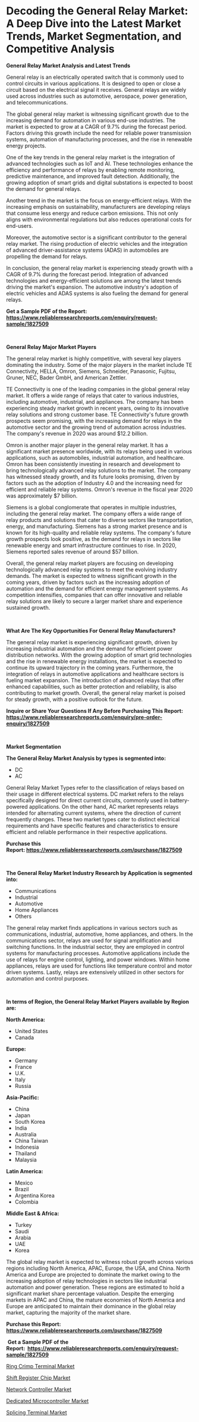 <p><h1>Decoding the General Relay Market: A Deep Dive into the Latest Market Trends, Market Segmentation, and Competitive Analysis</h1></p><p><strong>General Relay Market Analysis and Latest Trends</strong></p>
<p><p>General relay is an electrically operated switch that is commonly used to control circuits in various applications. It is designed to open or close a circuit based on the electrical signal it receives. General relays are widely used across industries such as automotive, aerospace, power generation, and telecommunications.</p><p>The global general relay market is witnessing significant growth due to the increasing demand for automation in various end-use industries. The market is expected to grow at a CAGR of 9.7% during the forecast period. Factors driving this growth include the need for reliable power transmission systems, automation of manufacturing processes, and the rise in renewable energy projects.</p><p>One of the key trends in the general relay market is the integration of advanced technologies such as IoT and AI. These technologies enhance the efficiency and performance of relays by enabling remote monitoring, predictive maintenance, and improved fault detection. Additionally, the growing adoption of smart grids and digital substations is expected to boost the demand for general relays.</p><p>Another trend in the market is the focus on energy-efficient relays. With the increasing emphasis on sustainability, manufacturers are developing relays that consume less energy and reduce carbon emissions. This not only aligns with environmental regulations but also reduces operational costs for end-users.</p><p>Moreover, the automotive sector is a significant contributor to the general relay market. The rising production of electric vehicles and the integration of advanced driver-assistance systems (ADAS) in automobiles are propelling the demand for relays.</p><p>In conclusion, the general relay market is experiencing steady growth with a CAGR of 9.7% during the forecast period. Integration of advanced technologies and energy-efficient solutions are among the latest trends driving the market's expansion. The automotive industry's adoption of electric vehicles and ADAS systems is also fueling the demand for general relays.</p></p>
<p><strong>Get a Sample PDF of the Report:&nbsp; <a href="https://www.reliableresearchreports.com/enquiry/request-sample/1827509">https://www.reliableresearchreports.com/enquiry/request-sample/1827509</a></strong></p>
<p>&nbsp;</p>
<p><strong>General Relay Major Market Players</strong></p>
<p><p>The general relay market is highly competitive, with several key players dominating the industry. Some of the major players in the market include TE Connectivity, HELLA, Omron, Siemens, Schneider, Panasonic, Fujitsu, Gruner, NEC, Bader GmbH, and American Zettler.</p><p>TE Connectivity is one of the leading companies in the global general relay market. It offers a wide range of relays that cater to various industries, including automotive, industrial, and appliances. The company has been experiencing steady market growth in recent years, owing to its innovative relay solutions and strong customer base. TE Connectivity's future growth prospects seem promising, with the increasing demand for relays in the automotive sector and the growing trend of automation across industries. The company's revenue in 2020 was around $12.2 billion.</p><p>Omron is another major player in the general relay market. It has a significant market presence worldwide, with its relays being used in various applications, such as automobiles, industrial automation, and healthcare. Omron has been consistently investing in research and development to bring technologically advanced relay solutions to the market. The company has witnessed steady growth, and its future looks promising, driven by factors such as the adoption of Industry 4.0 and the increasing need for efficient and reliable relay systems. Omron's revenue in the fiscal year 2020 was approximately $7 billion.</p><p>Siemens is a global conglomerate that operates in multiple industries, including the general relay market. The company offers a wide range of relay products and solutions that cater to diverse sectors like transportation, energy, and manufacturing. Siemens has a strong market presence and is known for its high-quality and reliable relay systems. The company's future growth prospects look positive, as the demand for relays in sectors like renewable energy and smart infrastructure continues to rise. In 2020, Siemens reported sales revenue of around $57 billion.</p><p>Overall, the general relay market players are focusing on developing technologically advanced relay systems to meet the evolving industry demands. The market is expected to witness significant growth in the coming years, driven by factors such as the increasing adoption of automation and the demand for efficient energy management systems. As competition intensifies, companies that can offer innovative and reliable relay solutions are likely to secure a larger market share and experience sustained growth.</p></p>
<p>&nbsp;</p>
<p><strong>What Are The Key Opportunities For General Relay Manufacturers?</strong></p>
<p><p>The general relay market is experiencing significant growth, driven by increasing industrial automation and the demand for efficient power distribution networks. With the growing adoption of smart grid technologies and the rise in renewable energy installations, the market is expected to continue its upward trajectory in the coming years. Furthermore, the integration of relays in automotive applications and healthcare sectors is fueling market expansion. The introduction of advanced relays that offer enhanced capabilities, such as better protection and reliability, is also contributing to market growth. Overall, the general relay market is poised for steady growth, with a positive outlook for the future.</p></p>
<p><strong>Inquire or Share Your Questions If Any Before Purchasing This Report: <a href="https://www.reliableresearchreports.com/enquiry/pre-order-enquiry/1827509">https://www.reliableresearchreports.com/enquiry/pre-order-enquiry/1827509</a></strong></p>
<p>&nbsp;</p>
<p><strong>Market Segmentation</strong></p>
<p><strong>The General Relay Market Analysis by types is segmented into:</strong></p>
<p><ul><li>DC</li><li>AC</li></ul></p>
<p><p>General Relay Market Types refer to the classification of relays based on their usage in different electrical systems. DC market refers to the relays specifically designed for direct current circuits, commonly used in battery-powered applications. On the other hand, AC market represents relays intended for alternating current systems, where the direction of current frequently changes. These two market types cater to distinct electrical requirements and have specific features and characteristics to ensure efficient and reliable performance in their respective applications.</p></p>
<p><strong>Purchase this Report:&nbsp;<a href="https://www.reliableresearchreports.com/purchase/1827509">https://www.reliableresearchreports.com/purchase/1827509</a></strong></p>
<p>&nbsp;</p>
<p><strong>The General Relay Market Industry Research by Application is segmented into:</strong></p>
<p><ul><li>Communications</li><li>Industrial</li><li>Automotive</li><li>Home Appliances</li><li>Others</li></ul></p>
<p><p>The general relay market finds applications in various sectors such as communications, industrial, automotive, home appliances, and others. In the communications sector, relays are used for signal amplification and switching functions. In the industrial sector, they are employed in control systems for manufacturing processes. Automotive applications include the use of relays for engine control, lighting, and power windows. Within home appliances, relays are used for functions like temperature control and motor driven systems. Lastly, relays are extensively utilized in other sectors for automation and control purposes.</p></p>
<p>&nbsp;</p>
<p><strong>In terms of Region, the General Relay Market Players available by Region are:</strong></p>
<p>
    <p> <strong> North America: </strong>
        <ul>
            <li>United States</li>
            <li>Canada</li>
        </ul>
        </p> 
    <p> <strong> Europe: </strong>
        <ul>
            <li>Germany</li>
            <li>France</li>
            <li>U.K.</li>
            <li>Italy</li>
            <li>Russia</li>
        </ul>
        </p> 
    <p> <strong> Asia-Pacific: </strong>
        <ul>
            <li>China</li>
            <li>Japan</li>
            <li>South Korea</li>
            <li>India</li>
            <li>Australia</li>
            <li>China Taiwan</li>
            <li>Indonesia</li>
            <li>Thailand</li>
            <li>Malaysia</li>
        </ul>
        </p> 
    <p> <strong> Latin America: </strong>
        <ul>
            <li>Mexico</li>
            <li>Brazil</li>
            <li>Argentina Korea</li>
            <li>Colombia</li>
        </ul>
        </p> 
    <p> <strong> Middle East & Africa: </strong>
        <ul>
            <li>Turkey</li>
            <li>Saudi</li>
            <li>Arabia</li>
            <li>UAE</li>
            <li>Korea</li>
        </ul>
    </p>
    </p>
<p><p>The global relay market is expected to witness robust growth across various regions including North America, APAC, Europe, the USA, and China. North America and Europe are projected to dominate the market owing to the increasing adoption of relay technologies in sectors like industrial automation and power generation. These regions are estimated to hold a significant market share percentage valuation. Despite the emerging markets in APAC and China, the mature economies of North America and Europe are anticipated to maintain their dominance in the global relay market, capturing the majority of the market share.</p></p>
<p><strong>Purchase this Report: <a href="https://www.reliableresearchreports.com/purchase/1827509">https://www.reliableresearchreports.com/purchase/1827509</a></strong></p>
<p>&nbsp;<strong>Get a Sample PDF of the Report:&nbsp;&nbsp;<a href="https://www.reliableresearchreports.com/enquiry/request-sample/1827509">https://www.reliableresearchreports.com/enquiry/request-sample/1827509</a></strong></p>
<p><strong></strong></p>
<p><p><a href="https://github.com/julyju69/Market-Research-Report-List-1/blob/main/ring-crimp-terminal-market.md">Ring Crimp Terminal Market</a></p><p><a href="https://github.com/nathandecarvalho/Market-Research-Report-List-1/blob/main/shift-register-chip-market.md">Shift Register Chip Market</a></p><p><a href="https://github.com/globismark/Market-Research-Report-List-1/blob/main/network-controller-market.md">Network Controller Market</a></p><p><a href="https://github.com/mauripalmi/Market-Research-Report-List-1/blob/main/dedicated-microcontroller-market.md">Dedicated Microcontroller Market</a></p><p><a href="https://github.com/markusgodoy/Market-Research-Report-List-1/blob/main/splicing-terminal-market.md">Splicing Terminal Market</a></p></p>